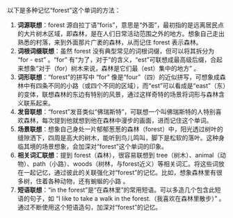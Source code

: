 以下是多种记忆“forest”这个单词的方法：
1. **词源联想**：forest 源自拉丁语“foris”，意思是“外面”，最初指的是远离居民点的大片树木区域，即森林，是在人们日常活动范围之外的地方。想象自己走出熟悉的村落，来到外面那片广袤的森林，从而记住 forest 表示森林。
2. **词根词缀联想**：虽然 forest 没有典型常见的词根词缀，但可以将其拆分为 “for - est” 。“for” 有“为了，对于”的含义，“est”可联想成最高级后缀，合起来想象“对于（for）树木来说，森林是它们最（est）集中的地方” 。
3. **词形联想**：“forest”的拼写中 “for” 像是“four”（四）的近似拼写，可想象成森林中有四条不同的小路（或四个不同的区域），而“est”可以看成是“east”（东）的变体，联想森林的东边有特别的风景，通过这样奇特的场景将词形与森林含义联系起来。
4. **发音联想**：“forest”发音类似“佛瑞斯特”，可联想一个叫佛瑞斯特的人特别喜欢森林，每次提到他就想到他在森林中漫步的画面，进而记住这个单词。
5. **场景联想**：想象自己身处一片郁郁葱葱的森林（forest）中，阳光透过树叶的缝隙洒下，四周是高大的树木，能听到鸟儿鸣叫，脚下是松软的落叶。这种身临其境的场景想象，会加深对“forest”这个单词的印象。
6. **相关词汇联想**：提到 forest（森林），很容易联想到 tree（树木）、animal（动物）、path（小路）、woods（树林，与forest近义）等相关词汇。将这些词放在一起记忆，通过彼此的关联强化对“forest”的记忆。比如，想象森林里有很多树，住着各种动物，还有蜿蜒的小路 。
7. **短语联想**：“in the forest”是“在森林里”的常用短语。可以多造几个包含此短语的句子，如 “I like to take a walk in the forest.（我喜欢在森林里散步）” 。通过不断使用这个短语造句，加深对“forest”的记忆。 